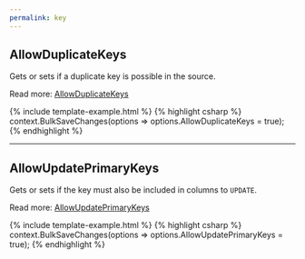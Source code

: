 ```yaml
---
permalink: key
---
```


## AllowDuplicateKeys
Gets or sets if a duplicate key is possible in the source.

Read more: [AllowDuplicateKeys](allow-duplicate-keys)

{% include template-example.html %} 
{% highlight csharp %}
context.BulkSaveChanges(options => options.AllowDuplicateKeys = true);
{% endhighlight %}

---

## AllowUpdatePrimaryKeys
Gets or sets if the key must also be included in columns to `UPDATE`.

Read more: [AllowUpdatePrimaryKeys](allow-update-primary-keys)

{% include template-example.html %} 
{% highlight csharp %}
context.BulkSaveChanges(options => options.AllowUpdatePrimaryKeys = true);
{% endhighlight %}

